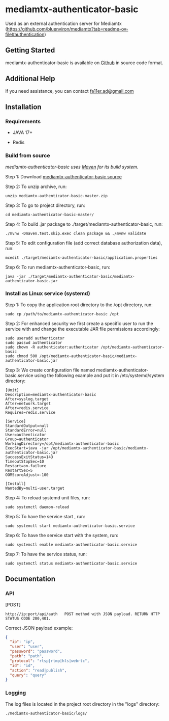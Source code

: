 # mediamtx-authenticator-basic

Used as an external authentication  server for Mediamtx (https://github.com/bluenviron/mediamtx?tab=readme-ov-file#authentication)
## Getting Started

mediamtx-authenticator-basic is available on [Github](https://github.com/fa11er/mediamtx-authenticator-basic) in source code format.
## Additional Help

If you need assistance, you can contact fa11er.ad@gmail.com
## Installation

### Requirements
- JAVA 17+

- Redis
### Build from source
*mediamtx-authenticator-basic uses [Maven](https://maven.apache.org/) for its build system.*

Step 1: Download [mediamtx-authenticator-basic source]()

Step 2: To unzip archive, run:
```
unzip mediamtx-authenticator-basic-master.zip
```
Step 3: To go to project directory, run:
```
cd mediamtx-authenticator-basic-master/
```
Step 4: To build .jar package to ./target/mediamtx-authenticator-basic, run:
```
./mvnw -Dmaven.test.skip.exec clean package && ./mvnw validate
```
Step 5: To edit configuration file (add correct database authorization data), run:
```
mcedit ./target/mediamtx-authenticator-basic/application.properties
```
Step 6: To run mediamtx-authenticator-basic, run:
```
java -jar ./target/mediamtx-authenticator-basic/mediamtx-authenticator-basic.jar
```
### Install as Linux service (systemd)
Step 1: To copy the application root directory to the /opt directory, run:
```
sudo cp /path/to/mediamtx-authenticator-basic /opt
```
Step 2: For enhanced security we first create a specific user to run the service with and change the executable
JAR file permissions accordingly:
```
sudo useradd authenticator
sudo passwd authenticator
sudo chown -R authenticator:authenticator /opt/mediamtx-authenticator-basic
sudo chmod 500 /opt/mediamtx-authenticator-basic/mediamtx-authenticator-basic.jar
```
Step 3: We create configuration file named mediamtx-authenticator-basic.service using the following example and put it in
/etc/systemd/system directory:
```
[Unit]
Description=mediamtx-authenticator-basic
After=syslog.target
After=network.target
After=redis.service
Requires=redis.service

[Service]
StandardOutput=null
StandardError=null
User=authenticator
Group=authenticator
WorkingDirectory=/opt/mediamtx-authenticator-basic
ExecStart=java -jar /opt/mediamtx-authenticator-basic/mediamtx-authenticator-basic.jar
SuccessExitStatus=143
TimeoutStopSec=10
Restart=on-failure
RestartSec=5
OOMScoreAdjust=-100

[Install]
WantedBy=multi-user.target
```
Step 4: To reload systemd unit files, run:
```
sudo systemctl daemon-reload
```
Step 5: To have the service start , run:
```
sudo systemctl start mediamtx-authenticator-basic.service
```
Step 6: To have the service start with the system, run:
```
sudo systemctl enable mediamtx-authenticator-basic.service
```
Step 7: To have the service status, run:
```
sudo systemctl status mediamtx-authenticator-basic.service
```
## Documentation

### API
[POST]
```
http://ip:port/api/auth   POST method with JSON payload. RETURN HTTP STATUS CODE 200,401.
```

Correct JSON payload example:
```json
{
  "ip": "ip",
  "user": "user",
  "password": "password",
  "path": "path",
  "protocol": "rtsp|rtmp|hls|webrtc",
  "id": "id",
  "action": "read|publish",
  "query": "query"
}
```
### Logging
The log files is located in the project root directory in the "logs" directory:
```
./mediamtx-authenticator-basic/logs/
```